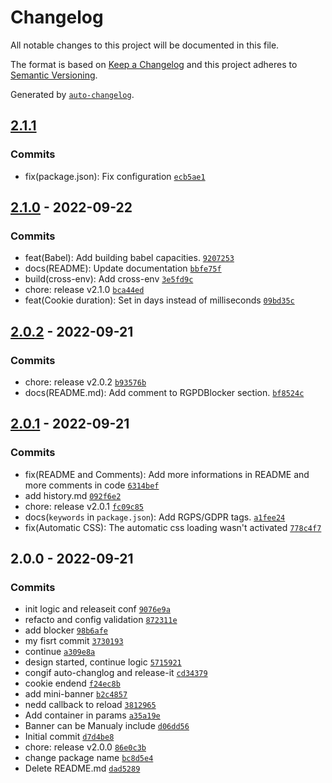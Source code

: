 # Changelog

All notable changes to this project will be documented in this file.

The format is based on [Keep a Changelog](https://keepachangelog.com/en/1.0.0/)
and this project adheres to [Semantic Versioning](https://semver.org/spec/v2.0.0.html).

Generated by [`auto-changelog`](https://github.com/CookPete/auto-changelog).

## [2.1.1](https://github.com/NovaGaia/gatsby-plugin-rgpd-acceptance/compare/2.1.0...2.1.1)

### Commits

- fix(package.json): Fix configuration [`ecb5ae1`](https://github.com/NovaGaia/gatsby-plugin-rgpd-acceptance/commit/ecb5ae1f3602a5e9712c1e89edc37f298a95aa33)

## [2.1.0](https://github.com/NovaGaia/gatsby-plugin-rgpd-acceptance/compare/2.0.2...2.1.0) - 2022-09-22

### Commits

- feat(Babel): Add building babel capacities. [`9207253`](https://github.com/NovaGaia/gatsby-plugin-rgpd-acceptance/commit/920725312967875f8aa2960adca502f040e59fc5)
- docs(README): Update documentation [`bbfe75f`](https://github.com/NovaGaia/gatsby-plugin-rgpd-acceptance/commit/bbfe75f18bac06f2413bd4c4c3474c29c7615987)
- build(cross-env): Add cross-env [`3e5fd9c`](https://github.com/NovaGaia/gatsby-plugin-rgpd-acceptance/commit/3e5fd9c5208bcea03a6bbed5131e117f2e0e12b5)
- chore: release v2.1.0 [`bca44ed`](https://github.com/NovaGaia/gatsby-plugin-rgpd-acceptance/commit/bca44ed2ef95f3fe45bc6580f260d2d88efbeb1d)
- feat(Cookie duration): Set in days instead of milliseconds [`09bd35c`](https://github.com/NovaGaia/gatsby-plugin-rgpd-acceptance/commit/09bd35cd81c2bef5bb69657fe7aa9f7427bb696a)

## [2.0.2](https://github.com/NovaGaia/gatsby-plugin-rgpd-acceptance/compare/2.0.1...2.0.2) - 2022-09-21

### Commits

- chore: release v2.0.2 [`b93576b`](https://github.com/NovaGaia/gatsby-plugin-rgpd-acceptance/commit/b93576b7f382fed59cfe91db695d3e4e8bf6399c)
- docs(README.md): Add comment to RGPDBlocker section. [`bf8524c`](https://github.com/NovaGaia/gatsby-plugin-rgpd-acceptance/commit/bf8524cc95a0d93fced5cd85fb68eefbd082eaec)

## [2.0.1](https://github.com/NovaGaia/gatsby-plugin-rgpd-acceptance/compare/2.0.0...2.0.1) - 2022-09-21

### Commits

- fix(README and Comments): Add more informations in README and more comments in code [`6314bef`](https://github.com/NovaGaia/gatsby-plugin-rgpd-acceptance/commit/6314befba9056867b329e229efd41b41fca0a444)
- add history.md [`092f6e2`](https://github.com/NovaGaia/gatsby-plugin-rgpd-acceptance/commit/092f6e2fa33a29052ee5f95ba57473e8416dd850)
- chore: release v2.0.1 [`fc09c85`](https://github.com/NovaGaia/gatsby-plugin-rgpd-acceptance/commit/fc09c853b0be3c3f34ec2a836030844ea9b8a8d5)
- docs(`keywords` in `package.json`): Add RGPS/GDPR tags. [`a1fee24`](https://github.com/NovaGaia/gatsby-plugin-rgpd-acceptance/commit/a1fee24f63fb92a1a4b5163c25d2dbddd4c22623)
- fix(Automatic CSS): The automatic css loading wasn't activated [`778c4f7`](https://github.com/NovaGaia/gatsby-plugin-rgpd-acceptance/commit/778c4f73aa9e879163569e43b3e096082b35d43a)

## 2.0.0 - 2022-09-21

### Commits

- init logic and releaseit conf [`9076e9a`](https://github.com/NovaGaia/gatsby-plugin-rgpd-acceptance/commit/9076e9a866d5983444ab99b41b2c919a705ec0de)
- refacto and config validation [`872311e`](https://github.com/NovaGaia/gatsby-plugin-rgpd-acceptance/commit/872311e91a77e66f1744da6934ba6814fcdd3d1f)
- add blocker [`98b6afe`](https://github.com/NovaGaia/gatsby-plugin-rgpd-acceptance/commit/98b6afe5f87489d100f6cc9164f32d942ffa39d3)
- my fisrt commit [`3730193`](https://github.com/NovaGaia/gatsby-plugin-rgpd-acceptance/commit/37301936b9738b6f2eae5aff130f686900f5d2b0)
- continue [`a309e8a`](https://github.com/NovaGaia/gatsby-plugin-rgpd-acceptance/commit/a309e8aa124ebc01f849d8ac19fb65a3b58ac997)
- design started, continue logic [`5715921`](https://github.com/NovaGaia/gatsby-plugin-rgpd-acceptance/commit/571592154e6083ed47872ce5ae4677cc20a9c55f)
- congif auto-changlog and release-it [`cd34379`](https://github.com/NovaGaia/gatsby-plugin-rgpd-acceptance/commit/cd34379d113ce5d3ebf6bce3d940482fe5d29b85)
- cookie endend [`f24ec8b`](https://github.com/NovaGaia/gatsby-plugin-rgpd-acceptance/commit/f24ec8bcd5b972da1878b13de77911630afdbaf2)
- add mini-banner [`b2c4857`](https://github.com/NovaGaia/gatsby-plugin-rgpd-acceptance/commit/b2c4857001b4a40c594c305b4f48a7e44e223566)
- nedd callback to reload [`3812965`](https://github.com/NovaGaia/gatsby-plugin-rgpd-acceptance/commit/38129654e5d0b02e46fdc098fb8cf99f7c544335)
- Add container in params [`a35a19e`](https://github.com/NovaGaia/gatsby-plugin-rgpd-acceptance/commit/a35a19e5059a42581def999e3d7131c7ed04e9ba)
- Banner can be Manualy include [`d06dd56`](https://github.com/NovaGaia/gatsby-plugin-rgpd-acceptance/commit/d06dd56c04fd5fcd05490a1edf271c31a38dc09b)
- Initial commit [`d7d4be8`](https://github.com/NovaGaia/gatsby-plugin-rgpd-acceptance/commit/d7d4be89c4c85b5f91c03c4ec613ea2ef81c5d8f)
- chore: release v2.0.0 [`86e0c3b`](https://github.com/NovaGaia/gatsby-plugin-rgpd-acceptance/commit/86e0c3bd9440d4c4c2580a20a8fa4667df9c1a8e)
- change package name [`bc8d5e4`](https://github.com/NovaGaia/gatsby-plugin-rgpd-acceptance/commit/bc8d5e4ebddf5c95103e457679c8985950c3c1e2)
- Delete README.md [`dad5289`](https://github.com/NovaGaia/gatsby-plugin-rgpd-acceptance/commit/dad528960fd271a6d799e040c7e86ed9b88af19c)
